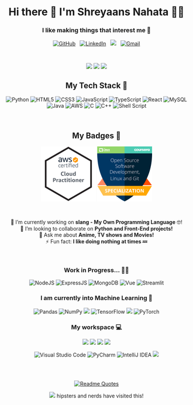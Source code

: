 <h1 align='center'>
  Hi there 👋 I'm Shreyaans Nahata 👨‍💻
</h1>

<h3 align="center">
 I like making things that interest me 🧠
</h3>

<p align='center'>
 <a href="https://github.com/IAmOZRules"><img alt="GitHub" src="https://img.shields.io/badge/github-%23121011.svg?style=for-the-badge&logo=github&logoColor=white"/></a>&nbsp;&nbsp;
 <a href="https://www.linkedin.com/in/iamozrules/"><img alt="LinkedIn" src="https://img.shields.io/badge/linkedin-%230077B5.svg?style=for-the-badge&logo=linkedin&logoColor=white"/></a>&nbsp;&nbsp;
 <a href="https://www.kaggle.com/shreyaansnahata"><img src="https://img.shields.io/badge/Kaggle-20BEFF?style=for-the-badge&logo=Kaggle&logoColor=white" /></a>&nbsp;&nbsp;
<a href="mailto:iamozrules@gmail.com"><img alt="Gmail" src="https://img.shields.io/badge/Gmail-D14836?style=for-the-badge&logo=gmail&logoColor=white" /></a>
</p><br>


<p align='center'>
	<a href="#"><img src="http://github-readme-streak-stats.herokuapp.com?user=IAmOZRules&show_icons=true&hide_border=false&theme=nightowl&fire=DD2727" width="350"></a>
	<a href="#"><img src="https://github-readme-stats.vercel.app/api?username=IAmOZRules&show_icons=true&hide_border=false&theme=nightowl" width="350"></a>
	<a href="#"><img src="https://github-readme-stats.vercel.app/api/top-langs/?username=IAmOZRules&layout=compact&show_icons=true&hide_border=false&theme=nightowl" width="350"></a>
</p>

<h2 align="center"> My Tech Stack 🔭 </h2>

<p align='center'>
	<img alt="Python" src="https://img.shields.io/badge/python-%2314354C.svg?style=for-the-badge&logo=python&logoColor=white"/>
	<img alt="HTML5" src="https://img.shields.io/badge/html5-%23E34F26.svg?style=for-the-badge&logo=html5&logoColor=white"/>
	<img alt="CSS3" src="https://img.shields.io/badge/css3-%231572B6.svg?style=for-the-badge&logo=css3&logoColor=white"/>
	<img alt="JavaScript" src="https://img.shields.io/badge/javascript-%23323330.svg?style=for-the-badge&logo=javascript&logoColor=%23F7DF1E"/>
	<img alt="TypeScript" src="https://img.shields.io/badge/TypeScript-007ACC?style=for-the-badge&logo=typescript&logoColor=white"/>
	<img alt="React" src="https://img.shields.io/badge/react-%2320232a.svg?style=for-the-badge&logo=react&logoColor=%2361DAFB"/>
	<img alt="MySQL" src="https://img.shields.io/badge/mysql-%2300f.svg?style=for-the-badge&logo=mysql&logoColor=white"/>
	<img alt="Java" src="https://img.shields.io/badge/java-%23ED8B00.svg?style=for-the-badge&logo=java&logoColor=white"/>
	<img alt="AWS" src="https://img.shields.io/badge/Amazon_AWS-232F3E?style=for-the-badge&logo=amazon-aws&logoColor=white" />
	<img alt="C" src="https://img.shields.io/badge/c-%2300599C.svg?style=for-the-badge&logo=c&logoColor=white"/>
	<img alt="C++" src="https://img.shields.io/badge/c++%20-%2300599C.svg?&style=for-the-badge&logo=c%2B%2B&ogoColor=white">
	<img alt="Shell Script" src="https://img.shields.io/badge/shell_script-%23121011.svg?style=for-the-badge&logo=gnu-bash&logoColor=white"/>
 </p><br>
 
<h2 align="center"> My Badges 🏅 </h2>
<p align='center'>
<a href="https://www.credly.com/badges/b1bcc304-30de-4f0c-abf0-2509c118f9b7/public_url" target="_blank"><img alt="AWS" src="https://github.com/IAmOZRules/IAmOZRules/blob/main/AWS%20Certified%20Cloud%20Practitioner%20-%20Badge.png" width="150" /></a> <a href="https://www.credly.com/badges/e3cafbe4-dc4c-4455-9060-17948bfbb828/public_url" target="_blank"><img alt="Open-Source" src="https://github.com/IAmOZRules/IAmOZRules/blob/main/open-source-software-development-linux-and-git-specialization.png" width="150"/></a>
</p><br>

  
<p align='center'>
🔭 I’m currently working on <b>  slang - My Own Programming Language</b> 🤓!<br>
👯 I’m looking to collaborate on <b>Python and Front-End projects!</b><br>
💬 Ask me about <b>Anime, TV shows and Movies!</b><br>
⚡ Fun fact: <b>I like doing nothing at times 💤</b><br>
</p><br>

<h3 align="center"> Work in Progress... 👨‍🎓 </h3>

<p align='center'>
	<img alt="NodeJS" src="https://img.shields.io/badge/Node.js-339933?style=for-the-badge&logo=nodedotjs&logoColor=white"/>
	<img alt="ExpressJS" src="https://img.shields.io/badge/Express.js-000000?style=for-the-badge&logo=express&logoColor=white"/>
	<img alt="MongoDB" src="https://img.shields.io/badge/MongoDB-4EA94B?style=for-the-badge&logo=mongodb&logoColor=white"/>
	<img alt="Vue" src="https://img.shields.io/badge/Vue.js-35495E?style=for-the-badge&logo=vuedotjs&logoColor=4FC08D"/>
	<img alt="Streamlit" src="https://img.shields.io/badge/Streamlit-FF4B4B?style=for-the-badge&logo=Streamlit&logoColor=white"/>
	
</p>

<h3 align="center"> I am currently into Machine Learning 🤖 </h3>

<p align='center'>
<img alt="Pandas" src="https://img.shields.io/badge/pandas-%23150458.svg?style=for-the-badge&logo=pandas&logoColor=white" /> <img alt="NumPy" src="https://img.shields.io/badge/numpy-%23013243.svg?style=for-the-badge&logo=numpy&logoColor=white" /> <img src="https://img.shields.io/badge/scikit_learn-F7931E?style=for-the-badge&logo=scikit-learn&logoColor=white"/> <img alt="TensorFlow" src="https://img.shields.io/badge/TensorFlow-%23FF6F00.svg?style=for-the-badge&logo=TensorFlow&logoColor=white" /> <img src= "https://img.shields.io/badge/OpenCV-27338e?style=for-the-badge&logo=OpenCV&logoColor=white" /> <img alt="PyTorch" src="https://img.shields.io/badge/PyTorch-%23EE4C2C.svg?style=for-the-badge&logo=PyTorch&logoColor=white" /> 
</p>

<h3 align="center"> My workspace 💻 </h3>
<p align='center'>
  <img src="https://img.shields.io/badge/windows-%230078D6.svg?&style=for-the-badge&logo=windows&logoColor=white" /> <img src= "https://img.shields.io/badge/Ubuntu-E95420?style=for-the-badge&logo=ubuntu&logoColor=white" /> <img src="https://img.shields.io/badge/intel-core%20i5%2010th-%230071C5.svg?&style=for-the-badge&logo=intel&logoColor=white" /> <img src="https://img.shields.io/badge/RAM-12GB-%230071C5.svg?&style=for-the-badge&logoColor=white" />
</p>

<p align='center'>
 <img alt="Visual Studio Code" src="https://img.shields.io/badge/VisualStudioCode-0078d7.svg?style=for-the-badge&logo=visual-studio-code&logoColor=white"/> <img alt="PyCharm" src="https://img.shields.io/badge/pycharm-143?style=for-the-badge&logo=pycharm&logoColor=black&color=black&labelColor=green"/> <img alt="IntelliJ IDEA" src="https://img.shields.io/badge/IntelliJIDEA-000000.svg?style=for-the-badge&logo=intellij-idea&logoColor=white"/> <img src= "https://img.shields.io/badge/PowerShell-5391FE?style=for-the-badge&logo=PowerShell&logoColor=white" />
</p><br></br>

<div align="center">
	<p><a href="https://github.com/piyushsuthar/github-readme-quotes"><img src="https://quotes-github-readme.vercel.app/api?type=horizontal" alt="Readme Quotes" width="530"></a></p>
</div>

<div align='center' style="margin: auto">
  <a href="#"><img src="https://badges.pufler.dev/visits/IAmOZRules/IAmOZRules"></a> hipsters and nerds have visited this!
</div>
